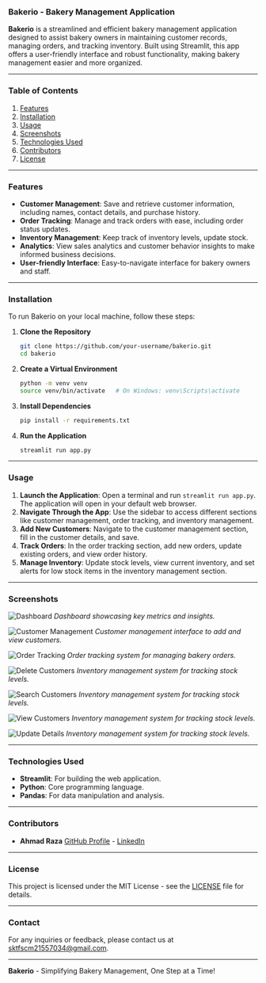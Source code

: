 ### Bakerio - Bakery Management Application

**Bakerio** is a streamlined and efficient bakery management application designed to assist bakery owners in maintaining customer records, managing orders, and tracking inventory. Built using Streamlit, this app offers a user-friendly interface and robust functionality, making bakery management easier and more organized.

---

### Table of Contents
1. [Features](#features)
2. [Installation](#installation)
3. [Usage](#usage)
4. [Screenshots](#screenshots)
5. [Technologies Used](#technologies-used)
6. [Contributors](#contributors)
7. [License](#license)

---

### Features

- **Customer Management**: Save and retrieve customer information, including names, contact details, and purchase history.
- **Order Tracking**: Manage and track orders with ease, including order status updates.
- **Inventory Management**: Keep track of inventory levels, update stock.
- **Analytics**: View sales analytics and customer behavior insights to make informed business decisions.
- **User-friendly Interface**: Easy-to-navigate interface for bakery owners and staff.

---

### Installation

To run Bakerio on your local machine, follow these steps:

1. **Clone the Repository**
    ```bash
    git clone https://github.com/your-username/bakerio.git
    cd bakerio
    ```

2. **Create a Virtual Environment**
    ```bash
    python -m venv venv
    source venv/bin/activate   # On Windows: venv\Scripts\activate
    ```

3. **Install Dependencies**
    ```bash
    pip install -r requirements.txt
    ```

4. **Run the Application**
    ```bash
    streamlit run app.py
    ```

---

### Usage

1. **Launch the Application**: Open a terminal and run `streamlit run app.py`. The application will open in your default web browser.
2. **Navigate Through the App**: Use the sidebar to access different sections like customer management, order tracking, and inventory management.
3. **Add New Customers**: Navigate to the customer management section, fill in the customer details, and save.
4. **Track Orders**: In the order tracking section, add new orders, update existing orders, and view order history.
5. **Manage Inventory**: Update stock levels, view current inventory, and set alerts for low stock items in the inventory management section.

---

### Screenshots

![Dashboard](screenshots/dashborad.png)
*Dashboard showcasing key metrics and insights.*

![Customer Management](screenshots/add.png)
*Customer management interface to add and view customers.*

![Order Tracking](screenshots/order.png)
*Order tracking system for managing bakery orders.*

![Delete Customers](screenshots/delete.png)
*Inventory management system for tracking stock levels.*

![Search Customers](screenshots/search.png)
*Inventory management system for tracking stock levels.*

![View Customers](screenshots/view.png)
*Inventory management system for tracking stock levels.*

![Update Details](screenshots/update.png)
*Inventory management system for tracking stock levels.*

---

### Technologies Used

- **Streamlit**: For building the web application.
- **Python**: Core programming language.
- **Pandas**: For data manipulation and analysis.

---

### Contributors

- **Ahmad Raza** [GitHub Profile](https://github.com/mohAhmadRaza/) - [LinkedIn](https://www.linkedin.com/in/mohAhmadRaza)

---

### License

This project is licensed under the MIT License - see the [LICENSE](LICENSE) file for details.

---

### Contact

For any inquiries or feedback, please contact us at [sktfscm21557034@gmail.com](mailto:sktfscm21557034@gmail.com).

---

**Bakerio** - Simplifying Bakery Management, One Step at a Time!
